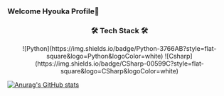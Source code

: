 ### Welcome Hyouka Profile👋

<h3 align="center">🛠 Tech Stack 🛠</h3>

<p align="center">
  ![Python](https://img.shields.io/badge/Python-3766AB?style=flat-square&logo=Python&logoColor=white) ![Csharp](https://img.shields.io/badge/CSharp-00599C?style=flat-square&logo=CSharp&logoColor=white)
</p>

[![Anurag's GitHub stats](https://github-readme-stats.vercel.app/api?username=hy0u4a&theme=tokyonight)](https://github.com/anuraghazra/github-readme-stats)
